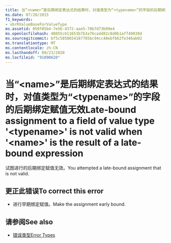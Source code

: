 ```yaml
---
title: 当“<name>”是后期绑定表达式的结果时，对值类型为“<typename>”的字段的后期绑定赋值无效
ms.date: 07/20/2015
f1_keywords:
- vbrRValueBaseForValueType
ms.assetid: 050f05b4-7e56-4372-aae5-70b7d73b99e4
ms.openlocfilehash: 40855c611653b7b3a76cadd82c8d0b1aff49838d
ms.sourcegitcommit: bf5c5850654187705bc94cc40ebfb62fe346ab02
ms.translationtype: MT
ms.contentlocale: zh-CN
ms.lasthandoff: 09/23/2020
ms.locfileid: "91090620"
---
```

# <a name="late-bound-assignment-to-a-field-of-value-type-typename-is-not-valid-when-name-is-the-result-of-a-late-bound-expression"></a><span data-ttu-id="43fe6-102">当“\<name>”是后期绑定表达式的结果时，对值类型为“\<typename>”的字段的后期绑定赋值无效</span><span class="sxs-lookup"><span data-stu-id="43fe6-102">Late-bound assignment to a field of value type '\<typename>' is not valid when '\<name>' is the result of a late-bound expression</span></span>

<span data-ttu-id="43fe6-103">试图进行的后期绑定赋值无效。</span><span class="sxs-lookup"><span data-stu-id="43fe6-103">You attempted a late-bound assignment that is not valid.</span></span>  
  
## <a name="to-correct-this-error"></a><span data-ttu-id="43fe6-104">更正此错误</span><span class="sxs-lookup"><span data-stu-id="43fe6-104">To correct this error</span></span>  
  
- <span data-ttu-id="43fe6-105">进行早期绑定赋值。</span><span class="sxs-lookup"><span data-stu-id="43fe6-105">Make the assignment early bound.</span></span>  
  
## <a name="see-also"></a><span data-ttu-id="43fe6-106">请参阅</span><span class="sxs-lookup"><span data-stu-id="43fe6-106">See also</span></span>

- [<span data-ttu-id="43fe6-107">错误类型</span><span class="sxs-lookup"><span data-stu-id="43fe6-107">Error Types</span></span>](../programming-guide/language-features/error-types.md)
